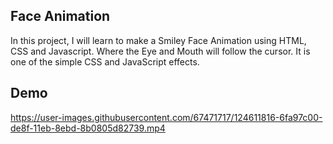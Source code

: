 ## Face Animation

In this project, I will learn to make a Smiley Face Animation using HTML, CSS and Javascript. Where the Eye and Mouth will follow the cursor. 
It is one of the simple CSS and JavaScript effects.

## Demo

https://user-images.githubusercontent.com/67471717/124611816-6fa97c00-de8f-11eb-8ebd-8b0805d82739.mp4

